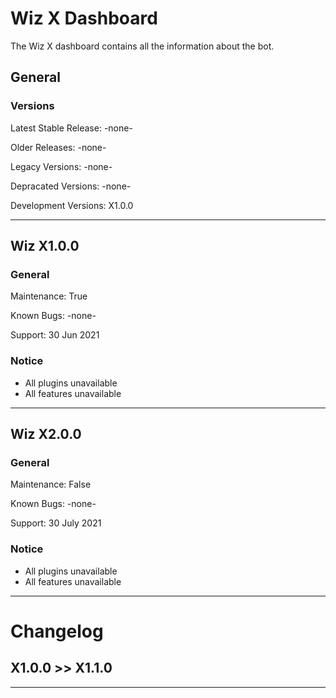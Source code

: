 # Wiz X Dashboard
The Wiz X dashboard contains all the information about the bot.

## General

### Versions
Latest Stable Release: -none-

Older Releases: -none-

Legacy Versions: -none-

Depracated Versions: -none-

Development Versions: X1.0.0


---

## Wiz X1.0.0

### General
Maintenance: True

Known Bugs: -none-

Support: 30 Jun 2021

### Notice
- All plugins unavailable
- All features unavailable
---
## Wiz X2.0.0

### General
Maintenance: False

Known Bugs: -none-

Support: 30 July 2021

### Notice
- All plugins unavailable
- All features unavailable

---

# Changelog

## X1.0.0 >> X1.1.0
---